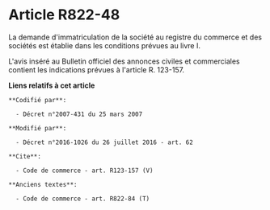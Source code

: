 # Article R822-48

La demande d'immatriculation de la société au registre du commerce et des sociétés est établie dans les conditions prévues au
livre I. 

L'avis inséré au Bulletin officiel des annonces civiles et commerciales contient les indications prévues à l'article R.
123-157.

**Liens relatifs à cet article**

	**Codifié par**:

	  - Décret n°2007-431 du 25 mars 2007

	**Modifié par**:

	  - Décret n°2016-1026 du 26 juillet 2016 - art. 62

	**Cite**:

	  - Code de commerce - art. R123-157 (V)

	**Anciens textes**:

	  - Code de commerce - art. R822-84 (T)
